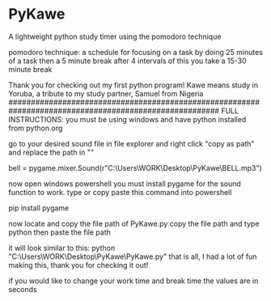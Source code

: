 # PyKawe
A lightweight python study timer using the pomodoro technique

 pomodoro technique: a schedule for focusing on a task by doing
 25 minutes of a task then a 5 minute break 
 after 4 intervals of this you take a 15-30 minute break

 Thank you for checking out my first python program!
 Kawe means study in Yoruba, a tribute to my study partner, Samuel from Nigeria
#######################################################################################################
 FULL INSTRUCTIONS:
 you must be using windows and have python installed from python.org
 

 go to your desired sound file in file explorer 
 and right click "copy as path" and replace the path in ""

bell = pygame.mixer.Sound(r"C:\Users\WORK\Desktop\PyKawe\BELL.mp3")

 now open windows powershell 
 you must install pygame for the sound function to work.
 type or copy paste this command into powershell 

 pip install pygame 

 now locate and copy the file path of PyKawe.py
 copy the file path and type python then paste the file path

 it will look similar to this:
 python "C:\Users\WORK\Desktop\PyKawe\PyKawe.py"
 that is all, I had a lot of fun making this, thank you for checking it out!

 if you would like to change your work time and break time the values are in seconds
